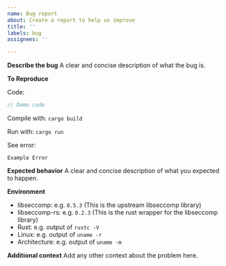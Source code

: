 ```yaml
---
name: Bug report
about: Create a report to help us improve
title: ''
labels: bug
assignees: ''

---
```


**Describe the bug**
A clear and concise description of what the bug is.

**To Reproduce**

Code:
```rust
// Demo code
```

Compile with:
`cargo build`

Run with:
`cargo run`

See error:
```
Example Error
```

**Expected behavior**
A clear and concise description of what you expected to happen.

**Environment**

- libseccomp: e.g. `0.5.3` (This is the upstream libseccomp library)
- libseccomp-rs: e.g. `0.2.3` (This is the rust wrapper for the libseccomp library)
- Rust: e.g. output of `rustc -V`
- Linux: e.g. output of `uname -r`
- Architecture: e.g. output of `uname -m`

**Additional context**
Add any other context about the problem here.

